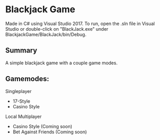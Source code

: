 # Blackjack Game
Made in C# using Visual Studio 2017. To run, open the .sln file in Visual Studio or double-click on "BlackJack.exe" under BlackjackGame/BlackJack/bin/Debug.

Summary
-----------
A simple blackjack game with a couple game modes.

Gamemodes:
-----------
Singleplayer
- 17-Style
- Casino Style

Local Multiplayer
- Casino Style (Coming soon)
- Bet Against Friends (Coming soon)
